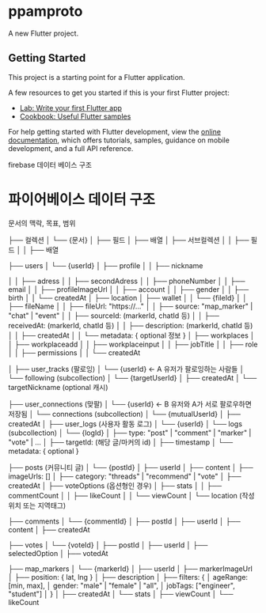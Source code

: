# ppamproto

A new Flutter project.

## Getting Started

This project is a starting point for a Flutter application.

A few resources to get you started if this is your first Flutter project:

- [Lab: Write your first Flutter app](https://docs.flutter.dev/get-started/codelab)
- [Cookbook: Useful Flutter samples](https://docs.flutter.dev/cookbook)

For help getting started with Flutter development, view the
[online documentation](https://docs.flutter.dev/), which offers tutorials,
samples, guidance on mobile development, and a full API reference.


firebase 데이터 베이스 구조

# 파이어베이스 데이터 구조

문서의 맥락, 목표, 범위

├── 컬렉션
│   └── {문서}
│       ├── 필드
│       ├── 배열
│       ├── 서브컬렉션
│       │           ├── 필드
│       │           ├── 배열

├── users
│   └── {userId}
│       ├── profile
│       │   ├── nickname

│       │   ├── adress
│       │   ├── secondAdress
│       │   ├── phoneNumber
│       │   ├── email
│       │   ├── profileImageUrl
│       │   ├── account
│       │   ├── gender
│       │   ├── birth
│       │   └── createdAt
│       ├── location
│       ├── wallet
│       │       └── {fileId}
│       │           ├── fileName
│       │           ├── fileUrl: "https://..."
│       │           ├── source: "map_marker" | "chat" | "event"
│       │           ├── sourceId: (markerId, chatId 등)
│       │           ├── receivedAt: (markerId, chatId 등)
│       │           ├── description: (markerId, chatId 등)
│       │           ├── createdAt
│       │           └── metadata: { optional 정보 }
│       ├── workplaces
│       │         ├── workplaceadd
│       │         ├── workplaceinput
│       │         ├── jobTitle
│       │         ├── role
│       │         ├── permissions
│       │         └── createdAt

│
├── user_tracks (팔로잉)
│   └── {userId} ← A 유저가 팔로잉하는 사람들
│       └── following (subcollection)
│           └── {targetUserId}
│               ├── createdAt
│               └── targetNickname (optional 캐시)

├── user_connections (맞팔)
│   └── {userId} ← B 유저와 A가 서로 팔로우하면 저장됨
│       └── connections (subcollection)
│           └── {mutualUserId}
│               ├── createdAt
│
├── user_logs (사용자 활동 로그)
│   └── {userId}
│       └── logs (subcollection)
│           └── {logId}
│               ├── type: "post" | "comment" | "marker" | "vote" | ...
│               ├── targetId: (해당 글/마커의 id)
│               ├── timestamp
│               └── metadata: { optional }

├── posts (커뮤니티 글)
│   └── {postId}
│       ├── userId
│       ├── content
│       ├── imageUrls: []
│       ├── category: "threads" | "recommend" | "vote"
│       ├── createdAt
│       ├── voteOptions (옵션형인 경우)
│       ├── stats
│       │   ├── commentCount
│       │   ├── likeCount
│       │   └── viewCount
│       └── location (작성 위치 또는 지역태그)

├── comments
│   └── {commentId}
│       ├── postId
│       ├── userId
│       ├── content
│       ├── createdAt

├── votes
│   └── {voteId}
│       ├── postId
│       ├── userId
│       ├── selectedOption
│       ├── votedAt

├── map_markers
│   └── {markerId}
│       ├── userId
│       ├── markerImageUrl
│       ├── position: { lat, lng }
│       ├── description
│       ├── filters: {
│             ageRange: [min, max],
│             gender: "male" | "female" | "all",
│             jobTags: ["engineer", "student"]
│         }
│       ├── createdAt
│       └── stats
│           ├── viewCount
│           └── likeCount